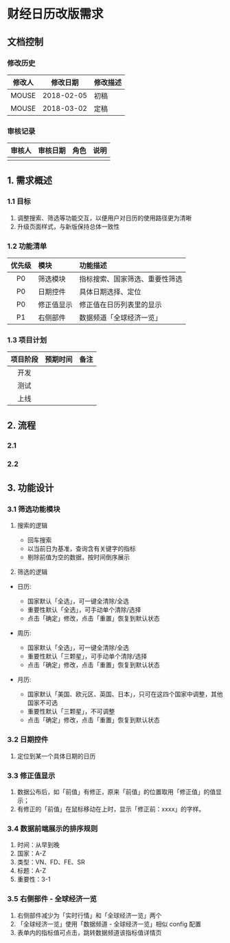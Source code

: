 # 财经日历改版需求

## 文档控制

### 修改历史

| 修改人 | 修改日期 | 修改描述 |
| :-: | :-: | :-- |
| MOUSE | 2018-02-05 | 初稿 |
| MOUSE | 2018-03-02 | 定稿 |

### 审核记录

| 审核人 | 审核日期 | 角色 | 说明 |
| :-: | :-: | :-: | :-: |
| | | |

## 1. 需求概述

### 1.1 目标

1. 调整搜索、筛选等功能交互，以便用户对日历的使用路径更为清晰
2. 升级页面样式，与新版保持总体一致性

### 1.2 功能清单

| 优先级 | 模块 | 功能描述 |
| :-: | :-- | :-- |
| P0 | 筛选模块 | 指标搜索、国家筛选、重要性筛选 |
| P0 | 日期控件 | 具体日期选择、定位 |
| P0 | 修正值显示 | 修正值在日历列表里的显示 |
| P1 | 右侧部件 | 数据频道「全球经济一览」|

### 1.3 项目计划

| 项目阶段 | 预期时间 | 备注 |
| :-: | :-: | :-: |
| 开发 | | |
| 测试 | | |
| 上线 | | |

## 2. 流程

### 2.1
### 2.2

## 3. 功能设计

### 3.1 筛选功能模块

1. 搜索的逻辑

    - 回车搜索
    - 以当前日为基准，查询含有关键字的指标
    - 剔除前值为空的数据，按时间倒序展示

2. 筛选的逻辑

- 日历:

    - 国家默认「全选」，可一键全清除/全选
    - 重要性默认「全选」，可手动单个清除/选择
    - 点击「确定」修改，点击「重置」恢复到默认状态

- 周历:

    - 国家默认「全选」，可一键全清除/全选
    - 重要性默认「三颗星」，可手动单个清除/选择
    - 点击「确定」修改，点击「重置」恢复到默认状态

- 月历:

    - 国家默认「美国、欧元区、英国、日本」，只可在这四个国家中调整，其他国家不可选
    - 重要性默认「三颗星」，不可调整
    - 点击「确定」修改，点击「重置」恢复到默认状态

### 3.2 日期控件

1. 定位到某一个具体日期的日历

### 3.3 修正值显示

1. 数据公布后，如「前值」有修正，原来「前值」的位置取用「修正值」的值显示；
2. 有修正的「前值」在鼠标移动在上时，显示「修正前：xxxx」的字样。

### 3.4 数据前端展示的排序规则

  1. 时间：从早到晚
  2. 国家：A-Z
  3. 类型：VN、FD、FE、SR
  4. 标题：A-Z
  5. 重要性：3-1

### 3.5 右侧部件 - 全球经济一览

1. 右侧部件减少为「实时行情」和「全球经济一览」两个
2. 「全球经济一览」使用「数据频道 - 全球经济一览」相似 config 配置
3. 表单内的指标值可点击，跳转数据频道该指标值详情页

